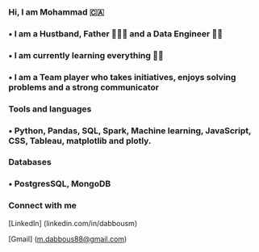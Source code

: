### Hi, I am Mohammad 🇨🇦

### • I am a Hustband, Father 👨‍👩‍👧 and a Data Engineer 🧑‍💻

### •  I am currently learning everything 📙🔥

### • I am a Team player who takes initiatives, enjoys solving problems and a strong communicator

### Tools and languages

### •  Python, Pandas, SQL, Spark, Machine learning, JavaScript, CSS, Tableau, matplotlib and plotly.

### Databases

### • PostgresSQL, MongoDB

### Connect with me

[LinkedIn] (linkedin.com/in/dabbousm)

[Gmail] (m.dabbous88@gmail.com)

